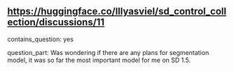 ## https://huggingface.co/lllyasviel/sd_control_collection/discussions/11

contains_question: yes

question_part: Was wondering if there are any plans for segmentation model, it was so far the most important model for me on SD 1.5.